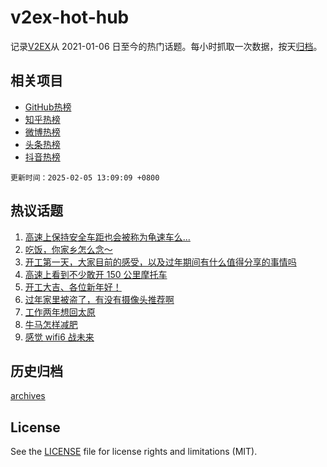 # v2ex-hot-hub

 记录[V2EX](https://www.v2ex.com/)从 2021-01-06 日至今的热门话题。每小时抓取一次数据，按天[归档](archives)。
 
 ## 相关项目

- [GitHub热榜](https://github.com/snaildev/github-hot-hub)
- [知乎热榜](https://github.com/snaildev/zhihu-hot-hub)
- [微博热榜](https://github.com/snaildev/weibo-hot-hub)
- [头条热榜](https://github.com/snaildev/toutiao-hot-hub)
- [抖音热榜](https://github.com/snaildev/douyin-hot-hub)


 `更新时间：2025-02-05 13:09:09 +0800`

## 热议话题

1. [高速上保持安全车距也会被称为龟速车么...](https://www.v2ex.com/t/1108942)
1. [吃饭，你家乡怎么念～](https://www.v2ex.com/t/1108928)
1. [开工第一天，大家目前的感受，以及过年期间有什么值得分享的事情吗](https://www.v2ex.com/t/1108923)
1. [高速上看到不少敢开 150 公里摩托车](https://www.v2ex.com/t/1108853)
1. [开工大吉、各位新年好！](https://www.v2ex.com/t/1108924)
1. [过年家里被盗了，有没有摄像头推荐啊](https://www.v2ex.com/t/1108927)
1. [工作两年想回太原](https://www.v2ex.com/t/1108847)
1. [牛马怎样减肥](https://www.v2ex.com/t/1108934)
1. [感觉 wifi6 战未来](https://www.v2ex.com/t/1108838)

## 历史归档

[archives](archives)

## License

See the [LICENSE](LICENSE) file for license rights and limitations (MIT).
